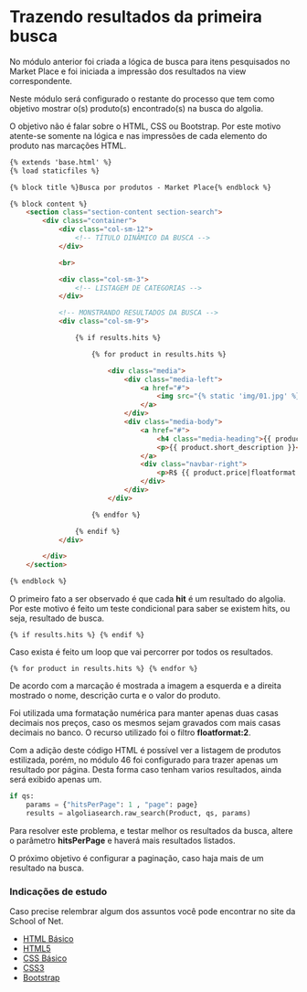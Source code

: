 # Trazendo resultados da primeira busca

No módulo anterior foi criada a lógica de busca para itens pesquisados no Market Place e foi iniciada a impressão dos resultados na view correspondente.

Neste módulo será configurado o restante do processo que tem como objetivo mostrar o(s) produto(s) encontrado(s) na busca do algolia.

O objetivo não é falar sobre o HTML, CSS ou Bootstrap. Por este motivo atente-se somente na lógica e nas impressões de cada elemento do produto nas marcações HTML.

```html
{% extends 'base.html' %}
{% load staticfiles %}

{% block title %}Busca por produtos - Market Place{% endblock %}

{% block content %}
    <section class="section-content section-search">
        <div class="container">
            <div class="col-sm-12">
                <!-- TÍTULO DINÂMICO DA BUSCA -->
            </div>

            <br>

            <div class="col-sm-3">
                <!-- LISTAGEM DE CATEGORIAS -->
            </div>

			<!-- MONSTRANDO RESULTADOS DA BUSCA -->
            <div class="col-sm-9">

                {% if results.hits %}

                    {% for product in results.hits %}

                        <div class="media">
                            <div class="media-left">
                                <a href="#">
                                    <img src="{% static 'img/01.jpg' %}" class="media-object" >
                                </a>
                            </div>
                            <div class="media-body">
                                <a href="#">
                                    <h4 class="media-heading">{{ product.name }}</h4>
                                    <p>{{ product.short_description }}</p>
                                </a>
                                <div class="navbar-right">
                                    <p>R$ {{ product.price|floatformat:2 }}</p>
                                </div>
                            </div>
                        </div>

                    {% endfor %}

                {% endif %}
            </div>

        </div>
    </section>

{% endblock %}
```

O primeiro fato a ser observado é que cada **hit** é um resultado do algolia. Por este motivo é feito um teste condicional para saber se existem hits, ou seja, resultado de busca.

```
{% if results.hits %} {% endif %}
```

Caso exista é feito um loop que vai percorrer por todos os resultados.

```
{% for product in results.hits %} {% endfor %}
```

De acordo com a marcação é mostrada a imagem a esquerda e a direita mostrado o nome, descrição curta e o valor do produto.

Foi utilizada uma formatação numérica para manter apenas duas casas decimais nos preços, caso os mesmos sejam gravados com mais casas decimais no banco. O recurso utilizado foi o filtro **floatformat:2**.

Com a adição deste código HTML é possível ver a listagem de produtos estilizada, porém, no módulo 46 foi configurado para trazer apenas um resultado por página. Desta forma caso tenham varios resultados, ainda será exibido apenas um.

```python
if qs:
    params = {"hitsPerPage": 1 , "page": page}
    results = algoliasearch.raw_search(Product, qs, params)
```

Para resolver este problema, e testar melhor os resultados da busca, altere o parâmetro **hitsPerPage** e haverá mais resultados listados.

O próximo objetivo é configurar a paginação, caso haja mais de um resultado na busca.

### Indicações de estudo

Caso precise relembrar algum dos assuntos você pode encontrar no site da School of Net.

* [HTML Básico](https://www.schoolofnet.com/curso-html-basico/)
* [HTML5](https://www.schoolofnet.com/curso-html5/)
* [CSS Básico](https://www.schoolofnet.com/curso-css-basico/)
* [CSS3](https://www.schoolofnet.com/curso-css3/)
* [Bootstrap](https://www.schoolofnet.com/curso-bootstrap/)
